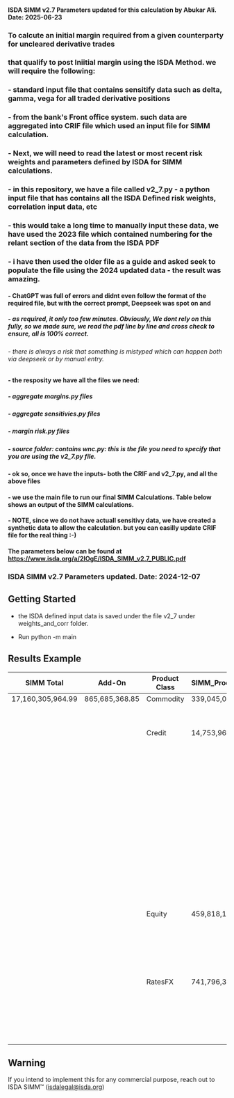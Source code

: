 ####  ISDA SIMM v2.7 Parameters updated for this calculation by Abukar Ali. Date: 2025-06-23

### To calcute an initial margin required from a given counterparty for uncleared derivative trades
### that qualify to post Iniitial margin using the ISDA Method.  we will require the following: 

###  - standard input file that contains sensitify data such as delta, gamma, vega for all traded derivative positions
###  - from the bank's Front office system. such data are aggregated into CRIF file which used an input file for SIMM calculation.
###  - Next, we will need to read the latest or most recent risk weights and parameters defined by ISDA for SIMM calculations. 
###  - in this repository, we have a file called v2_7.py - a python input file that has contains all the ISDA Defined risk weights, correlation input data, etc  
###  - this would take a long time to manually input these data, we have used the 2023 file which contained numbering for the relant section of the data from the ISDA PDF
###  - i have then used the older file as a guide and asked seek to populate the file using the 2024 updated data - the result was amazing.  
####    - ChatGPT was full of errors and didnt even follow the format of the required file, but with the correct prompt, Deepseek was spot on and 
#####   - as required, it only too few minutes.  Obviously, We dont rely on this fully, so we made sure, we read the pdf line by line and cross check to ensure, all is 100% correct.  
######   -  there is always a risk that something is mistyped which can happen both via deepseek or by manual entry.  

####   - the resposity we have all the files we need:  

#####    - aggregate margins.py files
#####    - aggregate sensitivies.py files
#####    - margin risk.py files
#####    - source folder:  contains wnc.py:  this is the file you need to specify that you are using the v2_7.py file. 

####   - ok so, once we have the inputs- both the CRIF and v2_7.py, and all the above files 

####   - we use the main file to run our final SIMM Calculations. Table below shows an output of the SIMM calculations. 

####  - NOTE, since we do not have actuall sensitivy data, we have created a synthetic data to allow the calculation. but you can easilly update CRIF file for the real thing :-)

####  The parameters below can be found at https://www.isda.org/a/2IOgE/ISDA_SIMM_v2.7_PUBLIC.pdf

### ISDA SIMM v2.7 Parameters updated. Date: 2024-12-07



## Getting Started
  - the ISDA defined input data is saved under the file v2_7 under weights_and_corr folder. 

  - Run python -m main

## Results Example

| SIMM Total         | Add-On         | Product Class | SIMM_ProductClass | Risk Class      | SIMM_RiskClass    | Risk Measure      | Value             |
|--------------------|----------------|---------------|-------------------|-----------------|-------------------|-------------------|-------------------|
| 17,160,305,964.99  | 865,685,368.85 | Commodity     | 339,045,085.73    | Commodity       | 339,045,085.73    | Curvature         | 40,704,987.4      |
|                    |                |               |                   |                 |                   | Delta             | 189,379,973.36    |
|                    |                |               |                   |                 |                   | Vega              | 108,960,124.97    |
|                    |                | Credit        | 14,753,961,065.17 | CreditNonQ      | 12,403,098,591.87 | Curvature         | 37,279.59         |
|                    |                |               |                   |                 |                   | Delta             | 12,401,687,156.64 |
|                    |                |               |                   |                 |                   | Vega              | 1,374,155.64     |
|                    |                |               |                   | CreditQ         | 3,646,291,459.95  | BaseCorr          | 8,222,230.0       |
|                    |                |               |                   |                 |                   | Curvature         | 33,337.56         |
|                    |                |               |                   |                 |                   | Delta             | 3,635,615,442.41  |
|                    |                |               |                   |                 |                   | Vega              | 2,420,449.99     |
|                    |                |               |                   | Equity          | 82,199,370.35     | Curvature         | 0.0               |
|                    |                |               |                   |                 |                   | Delta             | 82,199,370.35     |
|                    |                |               |                   |                 |                   | Vega              | 0.0               |
|                    |                |               |                   | FX              | 7,185,584.22      | Curvature         | 0.0               |
|                    |                |               |                   |                 |                   | Delta             | 7,185,584.22      |
|                    |                |               |                   |                 |                   | Vega              | 0.0               |
|                    |                |               |                   | Rates           | 196,024,739.4     | Curvature         | 0.0               |
|                    |                |               |                   |                 |                   | Delta             | 196,024,739.4     |
|                    |                |               |                   |                 |                   | Vega              | 0.0               |
|                    |                | Equity        | 459,818,122.84    | Equity          | 310,604,063.19    | Curvature         | 13,823,144.02     |
|                    |                |               |                   |                 |                   | Delta             | 199,875,534.81    |
|                    |                |               |                   |                 |                   | Vega              | 96,905,384.36     |
|                    |                |               |                   | Rates           | 318,008,431.48    | Curvature         | 0.0               |
|                    |                |               |                   |                 |                   | Delta             | 318,008,431.48    |
|                    |                |               |                   |                 |                   | Vega              | 0.0               |
|                    |                | RatesFX       | 741,796,322.4     | FX              | 26,212,645.82     | Curvature         | 9,185,361.42      |
|                    |                |               |                   |                 |                   | Delta             | 12,089,717.24     |
|                    |                |               |                   |                 |                   | Vega              | 4,937,567.16      |
|                    |                |               |                   | Rates           | 737,672,355.96    | Curvature         | 1,706.73          |
|                    |                |               |                   |                 |                   | Delta             | 737,650,204.98    |
|                    |                |               |                   |                 |                   | Vega              | 20,444.24         |

## Warning
If you intend to implement this for any commercial purpose, reach out to ISDA SIMM™ (isdalegal@isda.org)